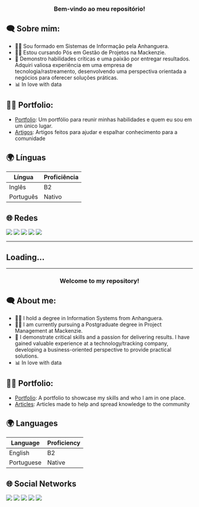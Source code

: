 <h3 align="center">Bem-vindo ao meu repositório!</h3>

<h2 align="left">🗨 Sobre mim:</h2>

 - 👨‍🎓 Sou formado em Sistemas de Informação pela Anhanguera.
 - 👨‍💻 Estou cursando Pós em Gestão de Projetos na Mackenzie.
 - 🔭 Demonstro habilidades críticas e uma paixão por entregar resultados. Adquiri valiosa experiência em uma empresa de tecnologia/rastreamento, desenvolvendo uma perspectiva orientada a negócios para oferecer soluções práticas.
 - 📊 In love with data

  <h2 align="left">🏄‍♂️ Portfolio:</h2>

 - [Portfolio](https://lorenzo-uriel.notion.site/lorenzo-uriel/LORENZO-URIEL-d0d14d0cfb8843139798d4ee63271725): Um portfólio para reunir minhas habilidades e quem eu sou em um único lugar.
 - [Artigos](https://www.linkedin.com/in/lorenzo-uriel-6171b7186/recent-activity/articles/): Artigos feitos para ajudar e espalhar conhecimento para a comunidade
   
<h2 align="left">🌍 Línguas</h2>

| Língua      | Proficiência                                                               |
| ------------- | ------------------------------------------------------------------------- |
| Inglês | B2 |
| Português | Nativo |


<h2 align="left">🌐 Redes</h2>
<a href="https://www.linkedin.com/in/lorenzo-uriel-6171b7186/" target="_blank"><img src="https://img.shields.io/badge/-LinkedIn-%230077B5?style=for-the-badge&logo=linkedin&logoColor=white" target="_blank"></a> 
<a href="https://medium.com/@lorenzouriel" target="_blank"><img src="https://img.shields.io/badge/Medium-12100E?style=for-the-badge&logo=medium&logoColor=white" target="_blank"></a> 
<a href = "mailto:lorenzouriel394@gmail.com"><img src="https://img.shields.io/badge/-Gmail-%23333?style=for-the-badge&logo=gmail&logoColor=white" target="_blank"></a>
<a href="https://www.youtube.com/watch?v=Ck-oPj-Gvok&t=655s" target="_blank"><img src="https://img.shields.io/badge/YouTube-FF0000?style=for-the-badge&logo=youtube&logoColor=white" target="_blank"></a>
<a href="https://www.instagram.com/lorenzo_uriel/" target="_blank"><img src="https://img.shields.io/badge/-Instagram-%23E4405F?style=for-the-badge&logo=instagram&logoColor=white" target="_blank"></a>


</div> 

---
Loading...
---
---

<h3 align="center">Welcome to my repository!</h3>

<h2 align="left">🗨 About me:</h2>

 - 👨‍🎓 I hold a degree in Information Systems from Anhanguera.
 - 👨‍💻 I am currently pursuing a Postgraduate degree in Project Management at Mackenzie.
 - 🔭 I demonstrate critical skills and a passion for delivering results. I have gained valuable experience at a technology/tracking company, developing a business-oriented perspective to provide practical solutions.
 - 📊 In love with data


  <h2 align="left">🏄‍♂️ Portfolio:</h2>

 - [Portfolio](https://lorenzo-uriel.notion.site/lorenzo-uriel/LORENZO-URIEL-0bc2207f77f54926be0f18b89e63f34b): A portfolio to showcase my skills and who I am in one place.
 - [Articles](https://medium.com/@lorenzouriel): Articles made to help and spread knowledge to the community

<h2 align="left">🌍 Languages</h2>

| Language      | Proficiency                                                               |
| ------------- | ------------------------------------------------------------------------- |
| English | B2 |
| Portuguese | Native |


<h2 align="left">🌐 Social Networks</h2>
<a href="https://www.linkedin.com/in/lorenzo-uriel-6171b7186/" target="_blank"><img src="https://img.shields.io/badge/-LinkedIn-%230077B5?style=for-the-badge&logo=linkedin&logoColor=white" target="_blank"></a> 
<a href="https://medium.com/@lorenzouriel" target="_blank"><img src="https://img.shields.io/badge/Medium-12100E?style=for-the-badge&logo=medium&logoColor=white" target="_blank"></a> 
<a href = "mailto:lorenzouriel394@gmail.com"><img src="https://img.shields.io/badge/-Gmail-%23333?style=for-the-badge&logo=gmail&logoColor=white" target="_blank"></a>
<a href="https://www.youtube.com/watch?v=Ck-oPj-Gvok&t=655s" target="_blank"><img src="https://img.shields.io/badge/YouTube-FF0000?style=for-the-badge&logo=youtube&logoColor=white" target="_blank"></a>
<a href="https://www.instagram.com/lorenzo_uriel/" target="_blank"><img src="https://img.shields.io/badge/-Instagram-%23E4405F?style=for-the-badge&logo=instagram&logoColor=white" target="_blank"></a>


</div>
